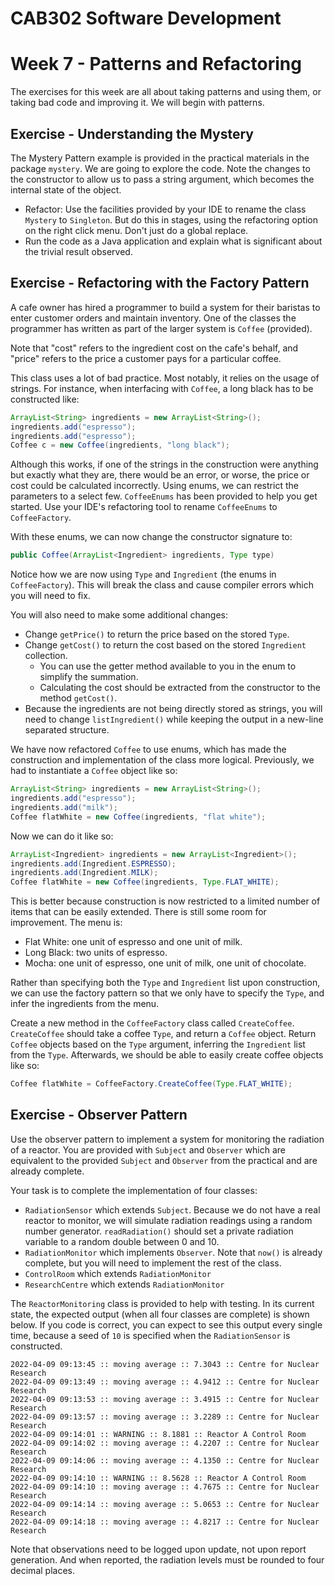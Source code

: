 CAB302 Software Development
===========================

# Week 7 - Patterns and Refactoring

The exercises for this week are all about taking patterns and using them, or taking bad code and improving it. We will begin with patterns.

## Exercise - Understanding the Mystery

The Mystery Pattern example is provided in the practical materials in the package `mystery`.
We are going to explore the code.
Note the changes to the constructor to allow us to pass a string argument, which becomes the internal state of the object.

- Refactor: Use the facilities provided by your IDE to rename the class `Mystery` to `Singleton`.
But do this in stages, using the refactoring option on the right click menu.
Don't just do a global replace.
- Run the code as a Java application and explain what is significant about the trivial result observed.


## Exercise - Refactoring with the Factory Pattern

A cafe owner has hired a programmer to build a system for their baristas to enter customer orders and maintain inventory. One of the classes the programmer has written as part of the larger system is `Coffee` (provided).

Note that "cost" refers to the ingredient cost on the cafe's behalf, and "price" refers to the price a customer pays for a particular coffee.

This class uses a lot of bad practice. Most notably, it relies on the usage of strings. For instance, when interfacing with `Coffee`, a long black has to be constructed like:

```Java
ArrayList<String> ingredients = new ArrayList<String>();
ingredients.add("espresso");
ingredients.add("espresso");
Coffee c = new Coffee(ingredients, "long black");
```

Although this works, if one of the strings in the construction were anything but exactly what they are, there would be an error, or worse, the price or cost could be calculated incorrectly. Using enums, we can restrict the parameters to a select few. `CoffeeEnums` has been provided to help you get started. Use your IDE's refactoring tool to rename `CoffeeEnums` to `CoffeeFactory`.

With these enums, we can now change the constructor signature to:

```java
public Coffee(ArrayList<Ingredient> ingredients, Type type)
```

Notice how we are now using `Type` and `Ingredient` (the enums in `CoffeeFactory`). This will break the class and cause compiler errors which you will need to fix.

You will also need to make some additional changes:

- Change `getPrice()` to return the price based on the stored `Type`.
- Change `getCost()` to return the cost based on the stored `Ingredient` collection.
  - You can use the getter method available to you in the enum to simplify the summation.
  - Calculating the cost should be extracted from the constructor to the method `getCost()`.
- Because the ingredients are not being directly stored as strings, you will need to change `listIngredient()` while keeping the output in a new-line separated structure.

We have now refactored `Coffee` to use enums, which has made the construction and implementation of the class more logical. Previously, we had to instantiate a `Coffee` object like so:

```java
ArrayList<String> ingredients = new ArrayList<String>();
ingredients.add("espresso");
ingredients.add("milk");
Coffee flatWhite = new Coffee(ingredients, "flat white");
```

Now we can do it like so:

```java
ArrayList<Ingredient> ingredients = new ArrayList<Ingredient>();
ingredients.add(Ingredient.ESPRESSO);
ingredients.add(Ingredient.MILK);
Coffee flatWhite = new Coffee(ingredients, Type.FLAT_WHITE);
```

This is better because construction is now restricted to a limited number of items that can be easily extended. There is still some room for improvement. The menu is:

- Flat White: one unit of espresso and one unit of milk.
- Long Black: two units of espresso.
- Mocha: one unit of espresso, one unit of milk, one unit of chocolate.

Rather than specifying both the `Type` and `Ingredient` list upon construction, we can use the factory pattern so that we only have to specify the `Type`, and infer the ingredients from the menu.

Create a new method in the `CoffeeFactory` class called `CreateCoffee`. `CreateCoffee` should take a coffee `Type`, and return a `Coffee` object. Return `Coffee` objects based on the `Type` argument, inferring the `Ingredient` list from the `Type`. Afterwards, we should be able to easily create coffee objects like so:

```java
Coffee flatWhite = CoffeeFactory.CreateCoffee(Type.FLAT_WHITE);
```

## Exercise - Observer Pattern

Use the observer pattern to implement a system for monitoring the radiation of a reactor. You are provided with `Subject` and `Observer` which are equivalent to the provided `Subject` and `Observer` from the practical and are already complete.

Your task is to complete the implementation of four classes:

- `RadiationSensor`  which extends `Subject`. Because we do not have a real reactor to monitor, we will simulate radiation readings using a random number generator. `readRadiation()` should set a private radiation variable to a random double between 0 and 10.
- `RadiationMonitor` which implements `Observer`. Note that `now()` is already complete, but you will need to implement the rest of the class.
- `ControlRoom` which extends `RadiationMonitor`
- `ResearchCentre` which extends `RadiationMonitor` 

The `ReactorMonitoring` class is provided to help with testing. In its current state, the expected output (when all four classes are complete) is shown below.  If you code is correct, you can expect to see this output every single time, because a seed of `10` is specified when the `RadiationSensor` is constructed.

```
2022-04-09 09:13:45 :: moving average :: 7.3043 :: Centre for Nuclear Research
2022-04-09 09:13:49 :: moving average :: 4.9412 :: Centre for Nuclear Research
2022-04-09 09:13:53 :: moving average :: 3.4915 :: Centre for Nuclear Research
2022-04-09 09:13:57 :: moving average :: 3.2289 :: Centre for Nuclear Research
2022-04-09 09:14:01 :: WARNING :: 8.1881 :: Reactor A Control Room
2022-04-09 09:14:02 :: moving average :: 4.2207 :: Centre for Nuclear Research
2022-04-09 09:14:06 :: moving average :: 4.1350 :: Centre for Nuclear Research
2022-04-09 09:14:10 :: WARNING :: 8.5628 :: Reactor A Control Room
2022-04-09 09:14:10 :: moving average :: 4.7675 :: Centre for Nuclear Research
2022-04-09 09:14:14 :: moving average :: 5.0653 :: Centre for Nuclear Research
2022-04-09 09:14:18 :: moving average :: 4.8217 :: Centre for Nuclear Research
```

Note that observations need to be logged upon update, not upon report generation. And when reported, the radiation levels must be rounded to four decimal places.

